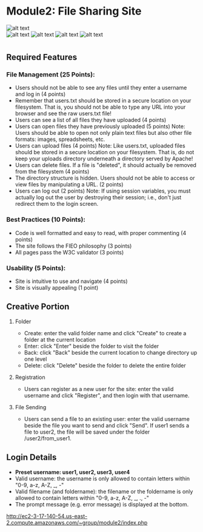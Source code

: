 # Module2: File Sharing Site

![alt text](https://img.shields.io/badge/HTML-5.0-green.svg)  
![alt text](https://img.shields.io/badge/CSS-red.svg)
![alt text](https://img.shields.io/badge/php-7.0-blue.svg)
![alt text](https://img.shields.io/badge/apache-2.0-green.svg)
![alt text](https://img.shields.io/badge/W3C-passed-blue.svg)
#

## Required Features

### File Management (25 Points):
- Users should not be able to see any files until they enter a username and log in (4 points)
- Remember that users.txt should be stored in a secure location on your filesystem. That is, you should not be able to type any URL into your browser and see the raw users.txt file!
- Users can see a list of all files they have uploaded (4 points)
- Users can open files they have previously uploaded (5 points)
Note: Users should be able to open not only plain text files but also other file formats: images, spreadsheets, etc.
- Users can upload files (4 points)
Note: Like users.txt, uploaded files should be stored in a secure location on your filesystem. That is, do not keep your uploads directory underneath a directory served by Apache!
- Users can delete files. If a file is "deleted", it should actually be removed from the filesystem (4 points)
- The directory structure is hidden. Users should not be able to access or view files by manipulating a URL. (2 points)
- Users can log out (2 points)
Note: If using session variables, you must actually log out the user by destroying their session; i.e., don't just redirect them to the login screen.
### Best Practices (10 Points):
- Code is well formatted and easy to read, with proper commenting (4 points)
- The site follows the FIEO philosophy (3 points)
- All pages pass the W3C validator (3 points)
### Usability (5 Points):
- Site is intuitive to use and navigate (4 points)
- Site is visually appealing (1 point)

## Creative Portion
1. Folder
	* Create: enter the valid folder name and click "Create" to create a folder at the current location
	* Enter: click "Enter" beside the folder to visit the folder
	* Back: click "Back" beside the current location to change directory up one level
	* Delete: click "Delete" beside the folder to delete the entire folder

2. Registration
	* Users can register as a new user for the site: enter the valid username and click "Register", and then login with that username.

3. File Sending
	* Users can send a file to an existing user: enter the valid username beside the file you want to send and click "Send". If user1 sends a file to user2, the file will be saved under the folder /user2/from_user1.

## Login Details
* **Preset username: user1, user2, user3, user4**
* Valid username: the username is only allowed to contain letters within "0-9, a-z, A-Z, _, -"
* Valid filename (and foldername): the filename or the foldername is only allowed to contain letters within "0-9, a-z, A-Z, _, ., -"
* The prompt message (e.g. error message) is displayed at the bottom.

http://ec2-3-17-140-54.us-east-2.compute.amazonaws.com/~group/module2/index.php
